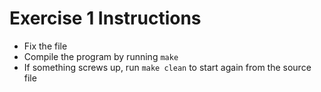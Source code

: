 # Exercise 1 Instructions

- Fix the file
- Compile the program by running `make`
- If something screws up, run `make clean` to start again from the source file
